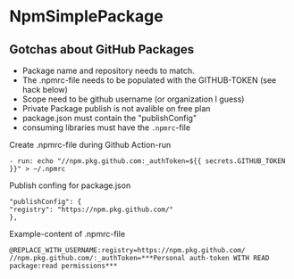 # NpmSimplePackage

## Gotchas about GitHub Packages
* Package name and repository needs to match.
* The .npmrc-file needs to be populated with the GITHUB-TOKEN (see hack below)
* Scope need to be github username (or organization I guess)
* Private Package publish is not avalible on free plan
* package.json must contain the "publishConfig"
* consuming libraries must have the `.npmrc`-file

Create .npmrc-file during Github Action-run
```
- run: echo "//npm.pkg.github.com:_authToken=${{ secrets.GITHUB_TOKEN }}" > ~/.npmrc
```

Publish confing for package.json
```
"publishConfig": {
"registry": "https://npm.pkg.github.com/"
}, 
```

Example-content of .npmrc-file
```
@REPLACE_WITH_USERNAME:registry=https://npm.pkg.github.com/
//npm.pkg.github.com/:_authToken=***Personal auth-token WITH READ package:read permissions***
```

